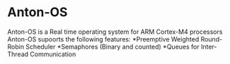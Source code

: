 # Anton-OS
Anton-OS is a Real time operating system for ARM Cortex-M4 processors
Anton-OS supoorts the following features:
*Preemptive Weighted Round-Robin Scheduler
*Semaphores (Binary and counted)
*Queues for Inter-Thread Communication
